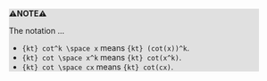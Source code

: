 <div style="margin:2em; background-color: #e0e0e0;">

<strong>⚠️NOTE️️️⚠️</strong>

The notation ...

* `{kt} cot^k \space x` means `{kt} (cot(x))^k`.
* `{kt} cot \space x^k` means `{kt} cot(x^k)`.
* `{kt} cot \space cx` means `{kt} cot(cx)`.
</div>

